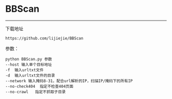 # BBScan

---

下载地址

```
https://github.com/lijiejie/BBScan
```

参数：

```
python BBScan.py 参数 
--host 输入单个目标地址
-f  输入urltxt文件
-d  输入urltxt文件的目录
--network 输入掩码8-31，配合url解析的IP，扫描IP/掩码下的所有IP
--no-check404  指定不检查404页面
--no-crawl   指定不抓取子目录
```

